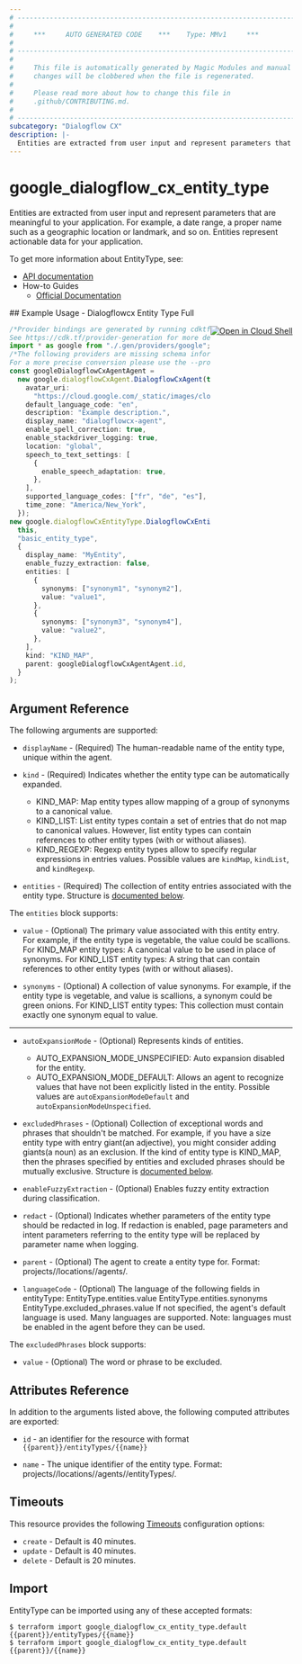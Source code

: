 ```yaml
---
# ----------------------------------------------------------------------------
#
#     ***     AUTO GENERATED CODE    ***    Type: MMv1     ***
#
# ----------------------------------------------------------------------------
#
#     This file is automatically generated by Magic Modules and manual
#     changes will be clobbered when the file is regenerated.
#
#     Please read more about how to change this file in
#     .github/CONTRIBUTING.md.
#
# ----------------------------------------------------------------------------
subcategory: "Dialogflow CX"
description: |-
  Entities are extracted from user input and represent parameters that are meaningful to your application.
---
```


# google\_dialogflow\_cx\_entity\_type

Entities are extracted from user input and represent parameters that are meaningful to your application.
For example, a date range, a proper name such as a geographic location or landmark, and so on. Entities represent actionable data for your application.

To get more information about EntityType, see:

* [API documentation](https://cloud.google.com/dialogflow/cx/docs/reference/rest/v3/projects.locations.agents.entityTypes)
* How-to Guides
  * [Official Documentation](https://cloud.google.com/dialogflow/cx/docs)

<div class = "oics-button" style="float: right; margin: 0 0 -15px">
  <a href="https://console.cloud.google.com/cloudshell/open?cloudshell_git_repo=https%3A%2F%2Fgithub.com%2Fterraform-google-modules%2Fdocs-examples.git&cloudshell_working_dir=dialogflowcx_entity_type_full&cloudshell_image=gcr.io%2Fgraphite-cloud-shell-images%2Fterraform%3Alatest&open_in_editor=main.tf&cloudshell_print=.%2Fmotd&cloudshell_tutorial=.%2Ftutorial.md" target="_blank">
    <img alt="Open in Cloud Shell" src="//gstatic.com/cloudssh/images/open-btn.svg" style="max-height: 44px; margin: 32px auto; max-width: 100%;">
  </a>
</div>
## Example Usage - Dialogflowcx Entity Type Full

```typescript
/*Provider bindings are generated by running cdktf get.
See https://cdk.tf/provider-generation for more details.*/
import * as google from "./.gen/providers/google";
/*The following providers are missing schema information and might need manual adjustments to synthesize correctly: google.
For a more precise conversion please use the --provider flag in convert.*/
const googleDialogflowCxAgentAgent =
  new google.dialogflowCxAgent.DialogflowCxAgent(this, "agent", {
    avatar_uri:
      "https://cloud.google.com/_static/images/cloud/icons/favicons/onecloud/super_cloud.png",
    default_language_code: "en",
    description: "Example description.",
    display_name: "dialogflowcx-agent",
    enable_spell_correction: true,
    enable_stackdriver_logging: true,
    location: "global",
    speech_to_text_settings: [
      {
        enable_speech_adaptation: true,
      },
    ],
    supported_language_codes: ["fr", "de", "es"],
    time_zone: "America/New_York",
  });
new google.dialogflowCxEntityType.DialogflowCxEntityType(
  this,
  "basic_entity_type",
  {
    display_name: "MyEntity",
    enable_fuzzy_extraction: false,
    entities: [
      {
        synonyms: ["synonym1", "synonym2"],
        value: "value1",
      },
      {
        synonyms: ["synonym3", "synonym4"],
        value: "value2",
      },
    ],
    kind: "KIND_MAP",
    parent: googleDialogflowCxAgentAgent.id,
  }
);

```

## Argument Reference

The following arguments are supported:

*   `displayName` -
    (Required)
    The human-readable name of the entity type, unique within the agent.

*   `kind` -
    (Required)
    Indicates whether the entity type can be automatically expanded.
    * KIND\_MAP: Map entity types allow mapping of a group of synonyms to a canonical value.
    * KIND\_LIST: List entity types contain a set of entries that do not map to canonical values. However, list entity types can contain references to other entity types (with or without aliases).
    * KIND\_REGEXP: Regexp entity types allow to specify regular expressions in entries values.
      Possible values are `kindMap`, `kindList`, and `kindRegexp`.

*   `entities` -
    (Required)
    The collection of entity entries associated with the entity type.
    Structure is [documented below](#nested_entities).

<a name="nested_entities"></a>The `entities` block supports:

*   `value` -
    (Optional)
    The primary value associated with this entity entry. For example, if the entity type is vegetable, the value could be scallions.
    For KIND\_MAP entity types: A canonical value to be used in place of synonyms.
    For KIND\_LIST entity types: A string that can contain references to other entity types (with or without aliases).

*   `synonyms` -
    (Optional)
    A collection of value synonyms. For example, if the entity type is vegetable, and value is scallions, a synonym could be green onions.
    For KIND\_LIST entity types: This collection must contain exactly one synonym equal to value.

***

*   `autoExpansionMode` -
    (Optional)
    Represents kinds of entities.
    * AUTO\_EXPANSION\_MODE\_UNSPECIFIED: Auto expansion disabled for the entity.
    * AUTO\_EXPANSION\_MODE\_DEFAULT: Allows an agent to recognize values that have not been explicitly listed in the entity.
      Possible values are `autoExpansionModeDefault` and `autoExpansionModeUnspecified`.

*   `excludedPhrases` -
    (Optional)
    Collection of exceptional words and phrases that shouldn't be matched. For example, if you have a size entity type with entry giant(an adjective), you might consider adding giants(a noun) as an exclusion.
    If the kind of entity type is KIND\_MAP, then the phrases specified by entities and excluded phrases should be mutually exclusive.
    Structure is [documented below](#nested_excluded_phrases).

*   `enableFuzzyExtraction` -
    (Optional)
    Enables fuzzy entity extraction during classification.

*   `redact` -
    (Optional)
    Indicates whether parameters of the entity type should be redacted in log. If redaction is enabled, page parameters and intent parameters referring to the entity type will be replaced by parameter name when logging.

*   `parent` -
    (Optional)
    The agent to create a entity type for.
    Format: projects/<Project ID>/locations/<Location ID>/agents/<Agent ID>.

*   `languageCode` -
    (Optional)
    The language of the following fields in entityType:
    EntityType.entities.value
    EntityType.entities.synonyms
    EntityType.excluded\_phrases.value
    If not specified, the agent's default language is used. Many languages are supported. Note: languages must be enabled in the agent before they can be used.

<a name="nested_excluded_phrases"></a>The `excludedPhrases` block supports:

* `value` -
  (Optional)
  The word or phrase to be excluded.

## Attributes Reference

In addition to the arguments listed above, the following computed attributes are exported:

*   `id` - an identifier for the resource with format `{{parent}}/entityTypes/{{name}}`

*   `name` -
    The unique identifier of the entity type.
    Format: projects/<Project ID>/locations/<Location ID>/agents/<Agent ID>/entityTypes/<Entity Type ID>.

## Timeouts

This resource provides the following
[Timeouts](https://developer.hashicorp.com/terraform/plugin/sdkv2/resources/retries-and-customizable-timeouts) configuration options:

* `create` - Default is 40 minutes.
* `update` - Default is 40 minutes.
* `delete` - Default is 20 minutes.

## Import

EntityType can be imported using any of these accepted formats:

```console
$ terraform import google_dialogflow_cx_entity_type.default {{parent}}/entityTypes/{{name}}
$ terraform import google_dialogflow_cx_entity_type.default {{parent}}/{{name}}
```

